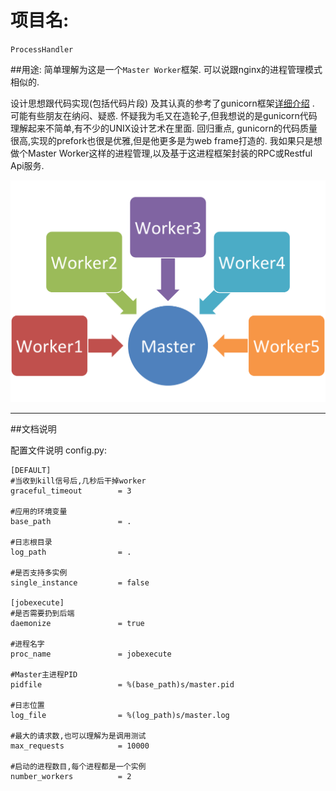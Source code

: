 # 项目名:
`ProcessHandler`

##用途:
简单理解为这是一个` Master Worker `框架. 可以说跟nginx的进程管理模式相似的.

设计思想跟代码实现(包括代码片段) 及其认真的参考了gunicorn框架[详细介绍](http://gunicorn.org/) . 可能有些朋友在纳闷、疑惑. 怀疑我为毛又在造轮子,但我想说的是gunicorn代码理解起来不简单,有不少的UNIX设计艺术在里面. 回归重点, gunicorn的代码质量很高,实现的prefork也很是优雅,但是他更多是为web frame打造的. 我如果只是想做个Master Worker这样的进程管理,以及基于这进程框架封装的RPC或Restful Api服务.

![master worker frame](static/master_worker.png)

----

##文档说明

配置文件说明 config.py:
```
[DEFAULT]
#当收到kill信号后,几秒后干掉worker
graceful_timeout        = 3

#应用的环境变量
base_path               = . 

#日志根目录
log_path                = .

#是否支持多实例
single_instance         = false

[jobexecute]
#是否需要扔到后端
daemonize               = true

#进程名字
proc_name               = jobexecute

#Master主进程PID
pidfile                 = %(base_path)s/master.pid

#日志位置
log_file                = %(log_path)s/master.log

#最大的请求数,也可以理解为是调用测试
max_requests            = 10000

#启动的进程数目,每个进程都是一个实例
number_workers          = 2

```


